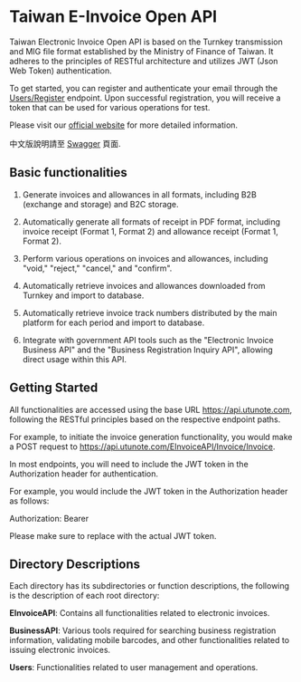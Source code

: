 # Taiwan E-Invoice Open API

Taiwan Electronic Invoice Open API is based on the Turnkey transmission and MIG file format established by the Ministry of Finance of Taiwan. It adheres to the principles of RESTful architecture and utilizes JWT (Json Web Token) authentication.

To get started, you can register and authenticate your email through the [Users/Register](https://api.utunote.com/swagger) endpoint. Upon successful registration, you will receive a token that can be used for various operations for test.

Please visit our [official website](https://utunote.com) for more detailed information.

中文版說明請至 [Swagger](https://api.utunote.com/swagger) 頁面.


## Basic functionalities

1. Generate invoices and allowances in all formats, including B2B (exchange and storage) and B2C storage.

2. Automatically generate all formats of receipt in PDF format, including invoice receipt (Format 1, Format 2) and allowance receipt (Format 1, Format 2).

3. Perform various operations on invoices and allowances, including "void," "reject," "cancel," and "confirm".

4. Automatically retrieve invoices and allowances downloaded from Turnkey and import to database.

5. Automatically retrieve invoice track numbers distributed by the main platform for each period and import to database.

6. Integrate with government API tools such as the "Electronic Invoice Business API" and the "Business Registration Inquiry API", allowing direct usage within this API.


## Getting Started

All functionalities are accessed using the base URL https://api.utunote.com, following the RESTful principles based on the respective endpoint paths.

For example, to initiate the invoice generation functionality, you would make a POST request to https://api.utunote.com/EInvoiceAPI/Invoice/Invoice.

In most endpoints, you will need to include the JWT token in the Authorization header for authentication.

For example, you would include the JWT token in the Authorization header as follows:

Authorization: Bearer <JWT Token>

Please make sure to replace <JWT Token> with the actual JWT token.


## Directory Descriptions

Each directory has its subdirectories or function descriptions, the following is the description of each root directory:

**EInvoiceAPI**: Contains all functionalities related to electronic invoices.

**BusinessAPI**: Various tools required for searching business registration information, validating mobile barcodes, and other functionalities related to issuing electronic invoices.

**Users**: Functionalities related to user management and operations.
